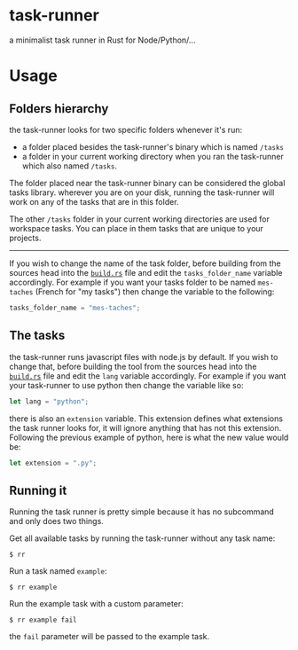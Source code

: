 # task-runner

a minimalist task runner in Rust for Node/Python/...

# Usage
## Folders hierarchy
the task-runner looks for two specific folders whenever it's run:
 - a folder placed besides the task-runner's binary which is named `/tasks`
 - a folder in your current working directory when you ran the task-runner which
 also named `/tasks`.

The folder placed near the task-runner binary can be considered the global tasks
library. wherever you are on your disk, running the task-runner will work on any
of the tasks that are in this folder.

The other `/tasks` folder in your current working directories are used for
workspace tasks. You can place in them tasks that are unique to your projects.

---

If you wish to change the name of the task folder, before building from the sources head into the [`build.rs`](build.rs) file and edit the `tasks_folder_name` variable accordingly. For example if you want your tasks folder to be named `mes-taches` (French for "my tasks") then change the variable to the following:
```rust
tasks_folder_name = "mes-taches";
```

## The tasks
the task-runner runs javascript files with node.js by default. If you wish to change that, before building the tool from the sources head into the [`build.rs`](build.rs) file and edit the `lang` variable accordingly. For example if you want your task-runner to use python then change the variable like so:
```rust
let lang = "python";
```

there is also an `extension` variable. This extension defines what extensions the task runner looks for, it will ignore
anything that has not this extension. Following the previous example of python, here is what the new value would be:
```rust
let extension = ".py";
```

## Running it
Running the task runner is pretty simple because it has no subcommand and only does two things.

Get all available tasks by running the task-runner without any task name:
```
$ rr
```

Run a task named `example`:
```
$ rr example
```

Run the example task with a custom parameter:
```
$ rr example fail
```
the `fail` parameter will be passed to the example task.